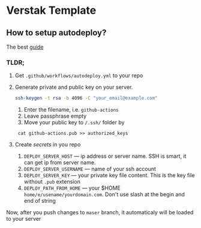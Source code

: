 # Verstak Template

## How to setup autodeploy?

The best [guide](https://zellwk.com/blog/github-actions-deploy/)

### TLDR;

1. Get `.github/workflows/autodeploy.yml` to your repo
2. Generate private and public key on your server.

   ```bash
   ssh-keygen -t rsa -b 4096 -C "your_email@example.com"
   ```

   1. Enter the filename, i.e. `github-actions`
   2. Leave passphrase empty
   3. Move your public key to `/.ssh/` folder by

   ```
   	cat github-actions.pub >> authorized_keys
   ```

3. Create _secrets_ in you repo
   1. `DEPLOY_SERVER_HOST` — ip address or server name. SSH is smart, it can get ip from server name.
   2. `DEPLOY_SERVER_USERNAME` — name of your ssh account
   3. `DEPLOY_SERVER_KEY` — your private key file content. This is the key file without `.pub` extension
   4. `DEPLOY_PATH_FROM_HOME` — your $HOME `home/e/usename/yourdomain.com`. Don't use slash at the begin and end of string

Now, after you push changes to `maser` branch, it automaticaly will be loaded to your server
